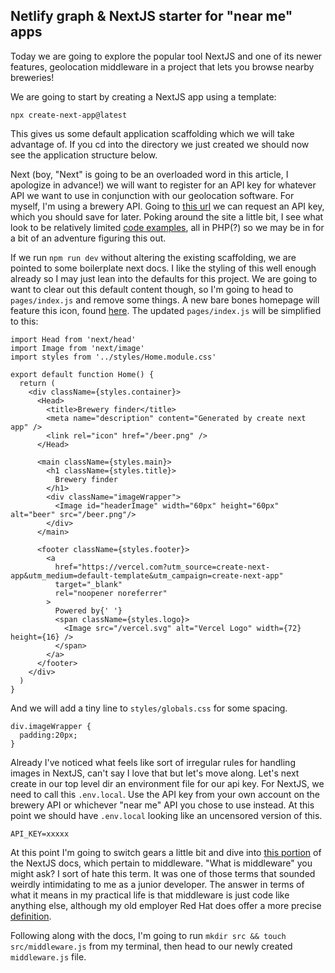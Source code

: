 ## Netlify graph & NextJS starter for "near me" apps

Today we are going to explore the popular tool NextJS and one of its newer features, geolocation middleware in a project that lets you browse nearby breweries! 

We are going to start by creating a NextJS app using a template:
```
npx create-next-app@latest
```

This gives us some default application scaffolding which we will take advantage of. If you cd into the directory we just created we should now see the application structure below. 

Next (boy, "Next" is going to be an overloaded word in this article, I apologize in advance!) we will want to register for an API key for whatever API we want to use in conjunction with our geolocation software. For myself, I'm using a brewery API. Going to [this url](https://beermapping.com/api/request/) we can request an API key, which you should save for later. Poking around the site a little bit, I see what look to be relatively limited [code examples](https://beermapping.com/api/examples/), all in PHP(?) so we may be in for a bit of an adventure figuring this out. 

If we run `npm run dev` without altering the existing scaffolding, we are pointed to some boilerplate next docs. I like the styling of this well enough already so I may just lean into the defaults for this project. We are going to want to clear out this default content though, so I'm going to head to `pages/index.js` and remove some things. A new bare bones homepage will feature this icon, found [here](https://www.iconfinder.com/search?q=beer&price=free). The updated `pages/index.js` will be simplified to this: 

```
import Head from 'next/head'
import Image from 'next/image'
import styles from '../styles/Home.module.css'

export default function Home() {
  return (
    <div className={styles.container}>
      <Head>
        <title>Brewery finder</title>
        <meta name="description" content="Generated by create next app" />
        <link rel="icon" href="/beer.png" />
      </Head>

      <main className={styles.main}>
        <h1 className={styles.title}>
          Brewery finder
        </h1>
        <div className="imageWrapper">
          <Image id="headerImage" width="60px" height="60px" alt="beer" src="/beer.png"/>
        </div>
      </main>

      <footer className={styles.footer}>
        <a
          href="https://vercel.com?utm_source=create-next-app&utm_medium=default-template&utm_campaign=create-next-app"
          target="_blank"
          rel="noopener noreferrer"
        >
          Powered by{' '}
          <span className={styles.logo}>
            <Image src="/vercel.svg" alt="Vercel Logo" width={72} height={16} />
          </span>
        </a>
      </footer>
    </div>
  )
}
```

And we will add a tiny line to `styles/globals.css` for some spacing.

```
div.imageWrapper {
  padding:20px;
}
```

Already I've noticed what feels like sort of irregular rules for handling images in NextJS, can't say I love that but let's move along. Let's next create in our top level dir an environment file for our api key. For NextJS, we need to call this `.env.local`. Use the API key from your own account on the brewery API or whichever "near me" API you chose to use instead. At this point we should have `.env.local` looking like an uncensored version of this.

```
API_KEY=xxxxx
```

At this point I'm going to switch gears a little bit and dive into [this portion](https://nextjs.org/docs/advanced-features/middleware) of the NextJS docs, which pertain to middleware. "What is middleware" you might ask? I sort of hate this term. It was one of those terms that sounded weirdly intimidating to me as a junior developer. The answer in terms of what it means in my practical life is that middleware is just code like anything else, although my old employer Red Hat does offer a more precise [definition](https://www.redhat.com/en/topics/middleware/what-is-middleware). 

Following along with the docs, I'm going to run `mkdir src && touch src/middleware.js` from my terminal, then head to our newly created `middleware.js` file. 

